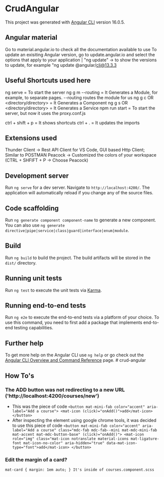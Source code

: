 # CrudAngular

This project was generated with [Angular CLI](https://github.com/angular/angular-cli) version 16.0.5.

## Angular material
Go to material.angular.io to check all the documentation available to use
To update an exisiting Angular version, go to update.angular.io and select the options that apply to your application | "ng update" -> to show the versions to update,
for example "ng update @angular/cli@13.3.3

## Useful Shortcuts used here
ng serve = To start the server
ng g m <NAME> --routing = It Generates a Module, for example, to separate pages. --routing routes the module for us
ng g c <NAME> OR <directory/directory> = It Generates a Component
ng g s <NAME> OR <directory/directory> = It Generates a Service
npm run start = To start the server, but now it uses the proxy.conf.js 

ctrl + shift + p = It shows shortcuts
ctrl + . = It updates the imports

## Extensions used
Thunder Client -> Rest API Client for VS Code, GUI based Http Client; Similar to POSTMAN
Peacock -> Customized the colors of your workspace (CTRL + SHFIFT + P -> Choose Peacock)

## Development server

Run `ng serve` for a dev server. Navigate to `http://localhost:4200/`. The application will automatically reload if you change any of the source files.

## Code scaffolding

Run `ng generate component component-name` to generate a new component. You can also use `ng generate directive|pipe|service|class|guard|interface|enum|module`.

## Build

Run `ng build` to build the project. The build artifacts will be stored in the `dist/` directory.

## Running unit tests

Run `ng test` to execute the unit tests via [Karma](https://karma-runner.github.io).

## Running end-to-end tests

Run `ng e2e` to execute the end-to-end tests via a platform of your choice. To use this command, you need to first add a package that implements end-to-end testing capabilities.

## Further help

To get more help on the Angular CLI use `ng help` or go check out the [Angular CLI Overview and Command Reference](https://angular.io/cli) page.
#   c r u d - a n g u l a r 
 
 

## How To's
### The ADD button was not redirecting to a new URL ('http://localhost:4200/courses/new')
- This was the piece of code
``
          <button mat-mini-fab color="accent" aria-label="Add a course">
            <mat-icon (click)="onAdd()">add</mat-icon>
          </button>
``
- After inspecting the element using google chrome tools, it was decided to use this piece of code
``
          <button mat-mini-fab color="accent" aria-label="Add a course" class="mdc-fab mdc-fab--mini mat-mdc-mini-fab mat-accent mat-mdc-button-base" (click)="onAdd()">
            <mat-icon role="img" class="mat-icon notranslate material-icons mat-ligature-font mat-icon-no-color" aria-hidden="true" data-mat-icon-type="font">add</mat-icon>
          </button>
``

### Edit the margin of a card? 
``
mat-card {
  margin: 1em auto;
}
It's inside of courses.component.scss
``
